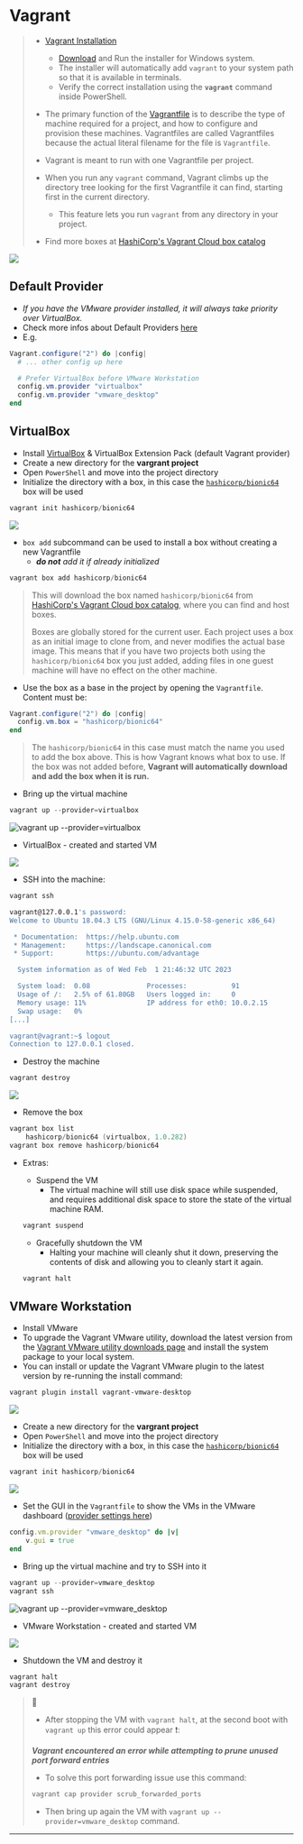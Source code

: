 # Vagrant

> - [Vagrant Installation](https://developer.hashicorp.com/vagrant/docs/installation)
>   - [Download](https://developer.hashicorp.com/vagrant/downloads) and Run the installer for Windows system.
>   - The installer will automatically add `vagrant` to your system path so that it is available in terminals.
>   - Verify the correct installation using the **`vagrant`** command inside PowerShell.
>
> - The primary function of the [Vagrantfile](https://developer.hashicorp.com/vagrant/docs/vagrantfile) is to describe the type of machine required for a project, and how to configure and provision these machines. Vagrantfiles are called Vagrantfiles because the actual literal filename for the file is `Vagrantfile`.
> - Vagrant is meant to run with one Vagrantfile per project.
> - When you run any `vagrant` command, Vagrant climbs up the directory tree looking for the first Vagrantfile it can find, starting first in the current directory.
>   - This feature lets you run `vagrant` from any directory in your project.
> - Find more boxes at [HashiCorp's Vagrant Cloud box catalog](https://vagrantcloud.com/boxes/search)

![](.gitbook/assets/image-20230201220702304.png)

## Default Provider

- *If you have the VMware provider installed, it will always take priority over VirtualBox.*
- Check more infos about Default Providers [here](https://developer.hashicorp.com/vagrant/docs/providers/basic_usage#default-provider)
- E.g.

```powershell
Vagrant.configure("2") do |config|
  # ... other config up here

  # Prefer VirtualBox before VMware Workstation
  config.vm.provider "virtualbox"
  config.vm.provider "vmware_desktop"
end
```



## VirtualBox

- Install [VirtualBox](https://www.virtualbox.org/wiki/Downloads) & VirtualBox Extension Pack (default Vagrant provider)
- Create a new directory for the **vargrant project**
- Open `PowerShell` and move into the project directory
- Initialize the directory with a box, in this case the [`hashicorp/bionic64`](https://app.vagrantup.com/hashicorp/boxes/bionic64) box will be used

```powershell
vagrant init hashicorp/bionic64
```

![](.gitbook/assets/image-20230201222028027.png)

- `box add` subcommand can be used to install a box without creating a new Vagrantfile
  - ***do not** add it if already initialized*

```powershell
vagrant box add hashicorp/bionic64
```

> This will download the box named `hashicorp/bionic64` from [HashiCorp's Vagrant Cloud box catalog](https://vagrantcloud.com/boxes/search), where you can find and host boxes.
>
> Boxes are globally stored for the current user. Each project uses a box as an initial image to clone from, and never modifies the actual base image. This means that if you have two projects both using the `hashicorp/bionic64` box you just added, adding files in one guest machine will have no effect on the other machine.

- Use the box as a base in the project by opening the `Vagrantfile`. Content must be:

```powershell
Vagrant.configure("2") do |config|
  config.vm.box = "hashicorp/bionic64"
end
```

> The `hashicorp/bionic64` in this case must match the name you used to add the box above. This is how Vagrant knows what box to use. If the box was not added before, **Vagrant will automatically download and add the box when it is run.**

- Bring up the virtual machine

```powershell
vagrant up --provider=virtualbox
```

![vagrant up --provider=virtualbox](.gitbook/assets/vagrant_up.gif)

- VirtualBox - created and started VM

![](.gitbook/assets/image-20230201225837477.png)

- SSH into the machine:

```bash
vagrant ssh

vagrant@127.0.0.1's password:
Welcome to Ubuntu 18.04.3 LTS (GNU/Linux 4.15.0-58-generic x86_64)

 * Documentation:  https://help.ubuntu.com
 * Management:     https://landscape.canonical.com
 * Support:        https://ubuntu.com/advantage

  System information as of Wed Feb  1 21:46:32 UTC 2023

  System load:  0.08              Processes:           91
  Usage of /:   2.5% of 61.80GB   Users logged in:     0
  Memory usage: 11%               IP address for eth0: 10.0.2.15
  Swap usage:   0%
[...]

vagrant@vagrant:~$ logout
Connection to 127.0.0.1 closed.
```

- Destroy the machine

```powershell
vagrant destroy
```

![](.gitbook/assets/image-20230201230348120.png)

- Remove the box

```powershell
vagrant box list
	hashicorp/bionic64 (virtualbox, 1.0.282)
vagrant box remove hashicorp/bionic64
```

- Extras:

  - Suspend the VM
    - The virtual machine will still use disk space while suspended, and requires additional disk space to store the state of the virtual machine RAM.
  
  
  ```powershell
  vagrant suspend
  ```
  
  - Gracefully shutdown the VM
    - Halting your machine will cleanly shut it down, preserving the contents of disk and allowing you to cleanly start it again.
  
  
  ```powershell
  vagrant halt
  ```
  
  

## VMware Workstation

- Install VMware
- To upgrade the Vagrant VMware utility, download the latest version from the [Vagrant VMware utility downloads page](https://developer.hashicorp.com/vagrant/downloads/vmware) and install the system package to your local system.
- You can install or update the Vagrant VMware plugin to the latest version by re-running the install command:

```powershell
vagrant plugin install vagrant-vmware-desktop
```

![](.gitbook/assets/image-20230201211135873.png)

- Create a new directory for the **vargrant project**
- Open `PowerShell` and move into the project directory
- Initialize the directory with a box, in this case the [`hashicorp/bionic64`](https://app.vagrantup.com/hashicorp/boxes/bionic64) box will be used

```powershell
vagrant init hashicorp/bionic64
```

![](.gitbook/assets/image-20230201222028027.png)

- Set the GUI in the `Vagrantfile` to show the VMs in the VMware dashboard ([provider settings here](https://developer.hashicorp.com/vagrant/docs/providers/vmware/configuration))

```ruby
config.vm.provider "vmware_desktop" do |v|
    v.gui = true
end
```

- Bring up the virtual machine and try to SSH into it

```powershell
vagrant up --provider=vmware_desktop
vagrant ssh
```

![vagrant up --provider=vmware_desktop](.gitbook/assets/vagrant_up_vmware.gif)

- VMware Workstation - created and started VM

![](.gitbook/assets/image-20230202001619324.png)

- Shutdown the VM and destroy it

```powershell
vagrant halt
vagrant destroy
```

> 📌
>
> - After stopping the VM with `vagrant halt`, at the second boot with `vagrant up` this error could appear ❗:
>
> ***Vagrant encountered an error while attempting to prune unused
> port forward entries***
>
> - To solve this port forwarding issue use this command:
>
> ```powershell
> vagrant cap provider scrub_forwarded_ports
> ```
>
> - Then bring up again the VM with `vagrant up --provider=vmware_desktop` command.

------

